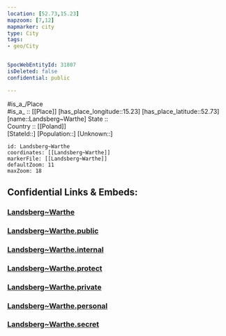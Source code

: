 ```yaml
---
location: [52.73,15.23] 
mapzoom: [7,12] 
mapmarker: city 
type: City
tags:
- geo/City


SpocWebEntityId: 31807
isDeleted: false
confidential: public

---
```

#is_a_/Place  
#is_a_ :: [[Place]] 
[has_place_longitude::15.23] 
[has_place_latitude::52.73] 
[name::Landsberg~Warthe] 
State ::  
Country :: [[Poland]]  
[StateId::] 
[Population::] 
[Unknown::] 


```leaflet
id: Landsberg~Warthe
coordinates: [[Landsberg~Warthe]] 
markerFile: [[Landsberg~Warthe]] 
defaultZoom: 11 
maxZoom: 18
```


## Confidential Links & Embeds: 

### [Landsberg~Warthe](/_Standards/Earth/Continent/Europe/Europe~East/Poland/Provinces~Poland/Lubusz/City/Landsberg~Warthe.md) 

### [Landsberg~Warthe.public](/_public/Earth/Continent/Europe/Europe~East/Poland/Provinces~Poland/Lubusz/City/Landsberg~Warthe.public.md) 

### [Landsberg~Warthe.internal](/_internal/Earth/Continent/Europe/Europe~East/Poland/Provinces~Poland/Lubusz/City/Landsberg~Warthe.internal.md) 

### [Landsberg~Warthe.protect](/_protect/Earth/Continent/Europe/Europe~East/Poland/Provinces~Poland/Lubusz/City/Landsberg~Warthe.protect.md) 

### [Landsberg~Warthe.private](/_private/Earth/Continent/Europe/Europe~East/Poland/Provinces~Poland/Lubusz/City/Landsberg~Warthe.private.md) 

### [Landsberg~Warthe.personal](/_personal/Earth/Continent/Europe/Europe~East/Poland/Provinces~Poland/Lubusz/City/Landsberg~Warthe.personal.md) 

### [Landsberg~Warthe.secret](/_secret/Earth/Continent/Europe/Europe~East/Poland/Provinces~Poland/Lubusz/City/Landsberg~Warthe.secret.md)

